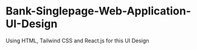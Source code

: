 # Bank-Singlepage-Web-Application-UI-Design
Using HTML, Tailwind CSS and React.js for this UI Design
